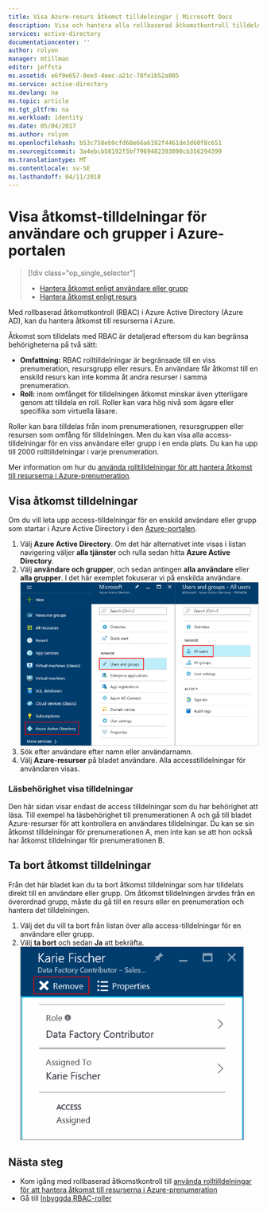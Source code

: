 ```yaml
---
title: Visa Azure-resurs åtkomst tilldelningar | Microsoft Docs
description: Visa och hantera alla rollbaserad åtkomstkontroll tilldelningar för alla användare eller grupper i Azure-portalen
services: active-directory
documentationcenter: ''
author: rolyon
manager: mtillman
editor: jeffsta
ms.assetid: e6f9e657-8ee3-4eec-a21c-78fe1b52a005
ms.service: active-directory
ms.devlang: na
ms.topic: article
ms.tgt_pltfrm: na
ms.workload: identity
ms.date: 05/04/2017
ms.author: rolyon
ms.openlocfilehash: b53c758eb9cfd68e66a6192f4461de3d60f8c651
ms.sourcegitcommit: 3a4ebcb58192f5bf7969482393090cb356294399
ms.translationtype: MT
ms.contentlocale: sv-SE
ms.lasthandoff: 04/11/2018
---
```

# <a name="view-access-assignments-for-users-and-groups-in-the-azure-portal"></a>Visa åtkomst-tilldelningar för användare och grupper i Azure-portalen
> [!div class="op_single_selector"]
> * [Hantera åtkomst enligt användare eller grupp](role-based-access-control-manage-assignments.md)
> * [Hantera åtkomst enligt resurs](role-based-access-control-configure.md)

Med rollbaserad åtkomstkontroll (RBAC) i Azure Active Directory (Azure AD), kan du hantera åtkomst till resurserna i Azure. 

Åtkomst som tilldelats med RBAC är detaljerad eftersom du kan begränsa behörigheterna på två sätt:

* **Omfattning:** RBAC rolltilldelningar är begränsade till en viss prenumeration, resursgrupp eller resurs. En användare får åtkomst till en enskild resurs kan inte komma åt andra resurser i samma prenumeration.
* **Roll:** inom omfånget för tilldelningen åtkomst minskar även ytterligare genom att tilldela en roll. Roller kan vara hög nivå som ägare eller specifika som virtuella läsare.

Roller kan bara tilldelas från inom prenumerationen, resursgruppen eller resursen som omfång för tilldelningen. Men du kan visa alla access-tilldelningar för en viss användare eller grupp i en enda plats. Du kan ha upp till 2000 rolltilldelningar i varje prenumeration. 

Mer information om hur du [använda rolltilldelningar för att hantera åtkomst till resurserna i Azure-prenumeration](role-based-access-control-configure.md).

## <a name="view-access-assignments"></a>Visa åtkomst tilldelningar
Om du vill leta upp access-tilldelningar för en enskild användare eller grupp som startar i Azure Active Directory i den [Azure-portalen](http://portal.azure.com).

1. Välj **Azure Active Directory**. Om det här alternativet inte visas i listan navigering väljer **alla tjänster** och rulla sedan hitta **Azure Active Directory**.
2. Välj **användare och grupper**, och sedan antingen **alla användare** eller **alla grupper**. I det här exemplet fokuserar vi på enskilda användare.
    ![Hantera användare och grupper i Azure Active Directory – skärmbild](./media/role-based-access-control-manage-assignments/rbac_users_groups.png)
3. Sök efter användare efter namn eller användarnamn.
4. Välj **Azure-resurser** på bladet användare. Alla accesstilldelningar för användaren visas.

### <a name="read-permissions-to-view-assignments"></a>Läsbehörighet visa tilldelningar
Den här sidan visar endast de access tilldelningar som du har behörighet att läsa. Till exempel ha läsbehörighet till prenumerationen A och gå till bladet Azure-resurser för att kontrollera en användares tilldelningar. Du kan se sin åtkomst tilldelningar för prenumerationen A, men inte kan se att hon också har åtkomst tilldelningar för prenumerationen B.

## <a name="delete-access-assignments"></a>Ta bort åtkomst tilldelningar
Från det här bladet kan du ta bort åtkomst tilldelningar som har tilldelats direkt till en användare eller grupp. Om åtkomst tilldelningen ärvdes från en överordnad grupp, måste du gå till en resurs eller en prenumeration och hantera det tilldelningen.

1. Välj det du vill ta bort från listan över alla access-tilldelningar för en användare eller grupp.
2. Välj **ta bort** och sedan **Ja** att bekräfta.
    ![Ta bort åtkomst tilldelning – skärmbild](./media/role-based-access-control-manage-assignments/delete_assignment.png)

## <a name="next-steps"></a>Nästa steg

* Kom igång med rollbaserad åtkomstkontroll till [använda rolltilldelningar för att hantera åtkomst till resurserna i Azure-prenumeration](role-based-access-control-configure.md)
* Gå till [Inbyggda RBAC-roller](role-based-access-built-in-roles.md)

